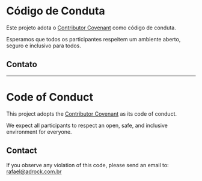 # Código de Conduta

Este projeto adota o [Contributor Covenant](https://www.contributor-covenant.org/) como código de conduta.

Esperamos que todos os participantes respeitem um ambiente aberto, seguro e inclusivo para todos.

## Contato


---

# Code of Conduct

This project adopts the [Contributor Covenant](https://www.contributor-covenant.org/) as its code of conduct.

We expect all participants to respect an open, safe, and inclusive environment for everyone.

## Contact

If you observe any violation of this code, please send an email to: <rafael@adrock.com.br>
